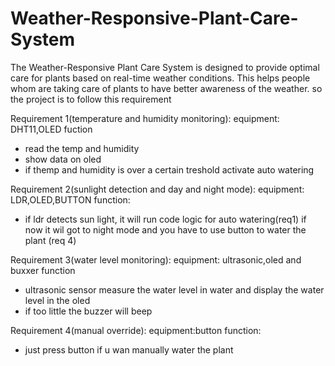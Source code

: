 # Weather-Responsive-Plant-Care-System
The Weather-Responsive Plant Care  System is designed to provide optimal care for plants based on real-time weather conditions. This helps people whom are taking care of plants to have better awareness of the weather.
so the project is to follow this requirement 

Requirement 1(temperature and humidity monitoring):
  equipment: DHT11,OLED
fuction
  - read the temp and humidity
  - show data on oled
  - if themp and humidity is over a certain treshold activate auto watering


Requirement 2(sunlight detection and day and night mode):
  equipment: LDR,OLED,BUTTON
function:
  - if ldr detects sun light, it will run code logic for auto watering(req1) if now it wil got to night mode and you have to use button to water the plant (req 4)


Requirement 3(water level monitoring):
  equipment: ultrasonic,oled and buxxer
function
 - ultrasonic sensor measure the water level in water and display the water level in the oled
 - if too little the buzzer will beep


Requirement 4(manual override):
  equipment:button
function:
  - just press button if u wan manually water the plant 

